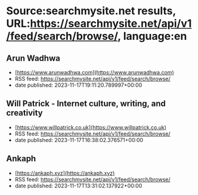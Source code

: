 # Source:searchmysite.net results, URL:https://searchmysite.net/api/v1/feed/search/browse/, language:en

## Arun Wadhwa
 - [https://www.arunwadhwa.com](https://www.arunwadhwa.com)
 - RSS feed: https://searchmysite.net/api/v1/feed/search/browse/
 - date published: 2023-11-17T19:11:20.789997+00:00



## Will Patrick - Internet culture, writing, and creativity
 - [https://www.willpatrick.co.uk](https://www.willpatrick.co.uk)
 - RSS feed: https://searchmysite.net/api/v1/feed/search/browse/
 - date published: 2023-11-17T16:38:02.376571+00:00



## Ankaph
 - [https://ankaph.xyz](https://ankaph.xyz)
 - RSS feed: https://searchmysite.net/api/v1/feed/search/browse/
 - date published: 2023-11-17T13:31:02.137922+00:00



